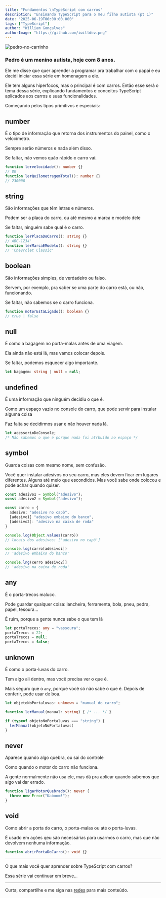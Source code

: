 ```yaml
---
title: "Fundamentos \nTypeScript com carros"
description: "Ensinando TypeScript para o meu filho autista (pt 1)"
date: "2025-06-19T00:00:00.000"
tags: ["TypeScript"]
author: "William Gonçalves"
authorImage: "https://github.com/iwilldev.png"
---
```

![pedro-no-carrinho](https://github.com/user-attachments/assets/15c26a2b-0b27-4eea-a337-e1ed3e9436b8)

### Pedro é um menino autista, hoje com 8 anos.

Ele me disse que quer aprender a programar pra trabalhar com o papai e eu decidi iniciar essa série em homenagem a ele.

Ele tem alguns hiperfocos, mas o principal é com carros. Então esse será o tema dessa série, explicando fundamentos e conceitos TypeScript aplicados aos carros e suas funcionalidades.

Começando pelos tipos primitivos e especiais:

## number

É o tipo de informação que retorna dos instrumentos do painel, como o velocímetro.

Sempre serão números e nada além disso.

Se faltar, não vemos quão rápido o carro vai.

```ts
function lervelocidade(): number {}
// 80
function lerQuilometragemTotal(): number {}
// 230000
```

## string

São informações que têm letras e números.

Podem ser a placa do carro, ou até mesmo a marca e modelo dele

Se faltar, ninguém sabe qual é o carro.

```ts
function lerPlacaDoCarro(): string {}
// ABC-1Z34'
function lerMarcaEModelo(): string {}
// 'Chevrolet Classic'
```

## boolean 

São informações simples, de verdadeiro ou falso.

Servem, por exemplo, pra saber se uma parte do carro está, ou não, funcionando.

Se faltar, não sabemos se o carro funciona.

```ts
function motorEstaLigado(): boolean {}
// true | false
```

## null

É como a bagagem no porta-malas antes de uma viagem.

Ela ainda não está lá, mas vamos colocar depois.

Se faltar, podemos esquecer algo importante.

```ts
let bagagem: string | null = null;
```

## undefined

É uma informação que ninguém decidiu o que é.

Como um espaço vazio no console do carro, que pode servir para instalar alguma coisa

Faz falta se decidirmos usar e não houver nada lá.

```ts
let acessorioDoConsole;
/* Não sabemos o que é porque nada foi atrbuído ao espaço */
```

## symbol

Guarda coisas com mesmo nome, sem confusão.

Você quer instalar adesivos no seu carro, mas eles devem ficar em lugares diferentes. Alguns até meio que escondidos. Mas você sabe onde colocou e pode achar quando quiser.

```ts
const adesivo1 = Symbol("adesivo");
const adesivo2 = Symbol("adesivo");

const carro = {
  adesivo: "adesivo no capô",
  [adesivo1] "adesivo embaixo do banco",
  [adesivo2]: "adesivo na caixa de roda"
}

console.log(Object.values(carro))
// locais dos adesivos: ['adesivo no capô']

console.log(carro[adesivoi])
// 'adesivo embaixo do banco'

console.lng(cerro adesivo2]]
// 'adesivo na caixa de roda'
```

## any

É o porta-trecos maluco.

Pode guardar qualquer coisa: lancheira, ferramenta, bola, pneu, pedra, papel, tesoura...

É ruim, porque a gente nunca sabe o que tem lá

```ts
let portaTrecos: any = "vassoura";
portaTrecos = 22;
portaTrecos = null;
portaTrecos = false;
```

## unknown

É como o porta-luvas do carro.

Tem algo ali dentro, mas você precisa ver o que é.

Mais seguro que o `any`, porque você só não sabe o que é. Depois de conferir, pode usar de boa.

```ts
let objetoNoPortaluvas: unknown = "manual do carro";

function lerManual(manual: string) { /* ... */ }

if (typeof objetoNoPortaluvas === "string") {
  lerManual(objetoNoPortaluvas)
}
```

## never

Aparece quando algo quebra, ou sai do controle

Como quando o motor do carro não funciona.

A gente normalmente não usa ele, mas dá pra aplicar quando sabemos que algo vai dar errado.

```ts
function ligarMotorQuebrado(): never {
  throw new Error("Kaboom!");
}
```

## void

Como abrir a porta do carro, o porta-malas ou até o porta-luvas.

É usado em ações qeu são necessárias para usarmos o carro, mas que não devolvem nenhuma informação.

```ts
function abrirPortaDoCarro(): void {}
```

-----

O que mais você quer aprender sobre TypeScript com carros?

Essa série vai continuar em breve...

-----

Curta, compartilhe e me siga nas [redes](https://www.iwill.dev/links) para mais conteúdo.

